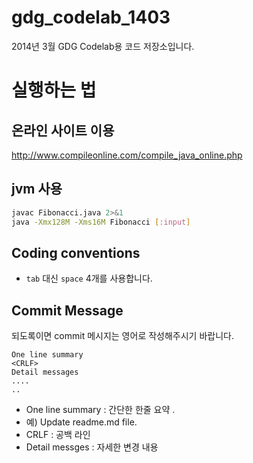 gdg_codelab_1403
================

2014년 3월 GDG Codelab용 코드 저장소입니다.

# 실행하는 법
## 온라인 사이트 이용
http://www.compileonline.com/compile_java_online.php

## jvm 사용
```sh
javac Fibonacci.java 2>&1
java -Xmx128M -Xms16M Fibonacci [:input]
```

## Coding conventions
* `tab` 대신 `space` 4개를 사용합니다.


## Commit Message
되도록이면 commit 메시지는 영어로 작성해주시기 바랍니다.
```
One line summary
<CRLF>
Detail messages
....
..
````

* One line summary : 간단한 한줄 요약 .
 * 예) Update readme.md file.
* CRLF : 공백 라인
* Detail messges : 자세한 변경 내용
